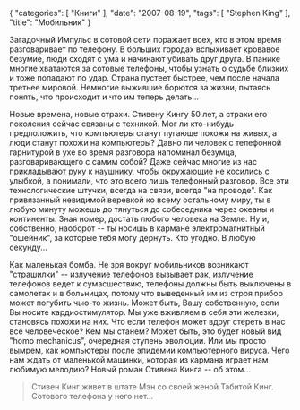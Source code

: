 {
   "categories": [
      "Книги"
   ],
   "date": "2007-08-19",
   "tags": [
      "Stephen King"
   ],
   "title": "Мобильник"
}

Загадочный Импульс в сотовой сети поражает всех, кто в этом время разговаривает по телефону. В больших городах вспыхивает кровавое безумие, люди сходят с ума и начинают убивать друг друга. В панике многие хватаются за сотовые телефоны, чтобы узнать о судьбе близких и тоже попадают по удар. Страна пустеет быстрее, чем после начала третьее мировой. Немногие выжившие борются за жизни, пытаясь понять, что происходит и что им теперь делать...

Новые времена, новые страхи. Стивену Кингу 50 лет, а страхи его поколения сейчас связаны с техникой. Мог ли кто-нибудь предположить, что компьютеры станут пугающе похожи на живых, а люди станут похожи на компьютеры? Давно ли человек с телефонной гарнитурой в ухе во время разговора напоминал безумца, разговаривающего с самим собой? Даже сейчас многие из нас прикладывают руку к наушнику, чтобы окружающие не косились с улыбкой, а понимали, что это всего лишь телефонный разговор. Все эти технологические штучки, всегда на связи, всегда "на проводе". Как привязанный невидимой веревкой ко всему остальному миру, ты в любую минуту можешь до тянуться до собеседника через океаны и континенты. Зная номер, достать любого человека на Земле. Ну и, собственно, наоборот -- ты носишь в кармане электромагнитный "ошейник", за которые тебя могу дернуть. Кто угодно. В любую секунду...

Как маленькая бомба. Не зря вокруг мобильников возникают "страшилки" -- излучение телефонов вызывает рак, излучение телефонов ведет к сумасшествию, телефоны должны быть выключены в самолетах и в больницах, потому что выведенный им из строя прибор может погубить чью-то жизнь. Может быть, Вашу собственную, если Вы носите кардиостимулятор. Мы уже вживляем в себя эти железки, становясь похожи на них. Что если телефон может вдруг стереть в нас все человеческое? Кем мы станем? Может быть, это будет новый вид "homo mechanicus", очередная ступень эволюции. Или мы просто вымрем, как компьютеры после эпидемии компьютерного вируса. Чего нам ждать от маленькой машинки, которая из кармана играет нам любимую мелодию? Новый роман Стивена Кинга -- об этом...

> Стивен Кинг живет в штате Мэн со своей женой Табитой Кинг. Сотового телефона у него нет...
